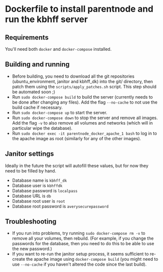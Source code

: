 # Dockerfile to install parentnode and run the kbhff server

## Requirements

You'll need both `docker` and `docker-compose` installed.

## Building and running

 - Before building, you need to download all the git repositories (ubuntu_environment, janitor and kbhff_dk) into the git/ directory, then patch them using the `scripts/apply_patches.sh` script. This step should be automated soon ;)
 - Run `sudo docker-compose build` to build the server (currently needs to be done after changing any files). Add the flag `--no-cache` to not use the build cache if necessary.
 - Run `sudo docker-compose up` to start the server.
 - Run `sudo docker-compose down` to stop the server and remove all images. Add the flag `-v` to also remove all volumes and networks (which will in particular wipe the database).
 - Run `sudo docker exec -it parentnode_docker_apache_1 bash` to log in to the apache image as root (similarly for any of the other images).

## Janitor settings

Ideally in the future the script will autofill these values, but for now they need to be filled by hand.

 - Database name is `kbhff_dk`
 - Database user is `kbhffdk`
 - Database password is `localpass`
 - Database URL is `db`
 - Database root user is `root`
 - Database root password is `averysecurepassword`

## Troubleshooting

 - If you run into problems, try running `sudo docker-compose rm -v` to remove all your volumes, then rebuild. (For example, if you change the passwords for the database, then you need to do this to be able to use the new password.)
 - If you want to re-run the janitor setup process, it seems sufficient to re-create the apache image using `docker-compose build` (you might need to use `--no-cache` if you haven't altered the code since the last build).
